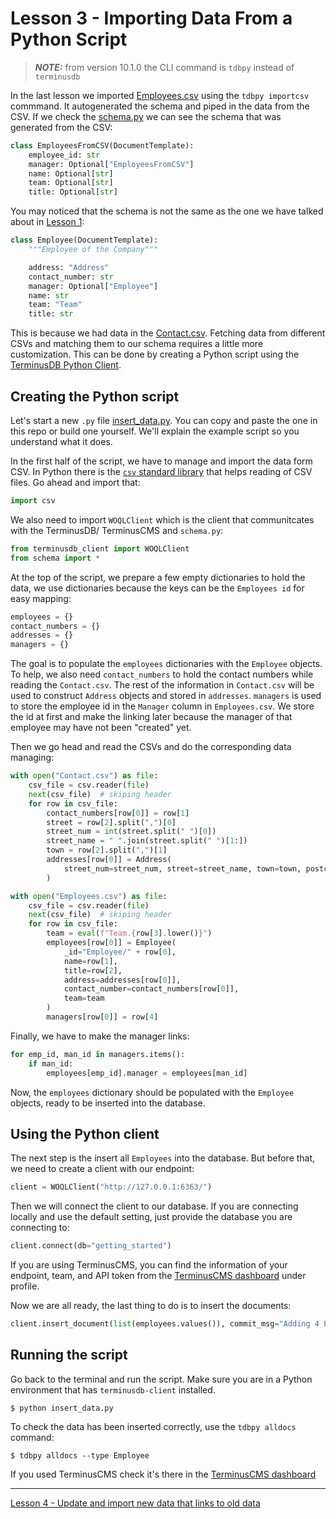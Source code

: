 # Lesson 3 - Importing Data From a Python Script

> **_NOTE:_** from version 10.1.0 the CLI command is `tdbpy` instead of `terminusdb`

In the last lesson we imported [Employees.csv](Employees.csv) using the `tdbpy importcsv` commmand. It autogenerated the schema and piped in the data from the CSV. If we check the [schema.py](schema.py) we can see the schema that was generated from the CSV:

```python
class EmployeesFromCSV(DocumentTemplate):
    employee_id: str
    manager: Optional["EmployeesFromCSV"]
    name: Optional[str]
    team: Optional[str]
    title: Optional[str]
```

You may noticed that the schema is not the same as the one we have talked about in [Lesson 1](lesson_1.md):

```python
class Employee(DocumentTemplate):
    """Employee of the Company"""

    address: "Address"
    contact_number: str
    manager: Optional["Employee"]
    name: str
    team: "Team"
    title: str
```

This is because we had data in the [Contact.csv](Contact.csv). Fetching data from different CSVs and matching them to our schema requires a little more customization. This can be done by creating a Python script using the [TerminusDB Python Client](https://github.com/terminusdb/terminusdb-client-python).

## Creating the Python script

Let's start a new `.py` file [insert_data.py](insert_data.py). You can copy and paste the one in this repo or build one yourself. We'll explain the example script so you understand what it does.

In the first half of the script, we have to manage and import the data form CSV. In Python there is the [`csv` standard library](https://docs.python.org/3/library/csv.html) that helps reading of CSV files. Go ahead and import that:

```python
import csv
```

We also need to import `WOQLClient` which is the client that communitcates with the TerminusDB/ TerminusCMS and `schema.py`:

```python
from terminusdb_client import WOQLClient
from schema import *
```

At the top of the script, we prepare a few empty dictionaries to hold the data, we use dictionaries because the keys can be the `Employees id` for easy mapping:

```python
employees = {}
contact_numbers = {}
addresses = {}
managers = {}
```

The goal is to populate the `employees` dictionaries with the `Employee` objects. To help, we also need `contact_numbers` to hold the contact numbers while reading the `Contact.csv`. The rest of the information in `Contact.csv` will be used to construct `Address` objects and stored in `addresses`. `managers` is used to store the employee id in the `Manager` column in `Employees.csv`. We store the id at first and make the linking later because the manager of that employee may have not been "created" yet.

Then we go head and read the CSVs and do the corresponding data managing:

```python
with open("Contact.csv") as file:
    csv_file = csv.reader(file)
    next(csv_file)  # skiping header
    for row in csv_file:
        contact_numbers[row[0]] = row[1]
        street = row[2].split(",")[0]
        street_num = int(street.split(" ")[0])
        street_name = " ".join(street.split(" ")[1:])
        town = row[2].split(",")[1]
        addresses[row[0]] = Address(
            street_num=street_num, street=street_name, town=town, postcode=row[3]
        )

with open("Employees.csv") as file:
    csv_file = csv.reader(file)
    next(csv_file)  # skiping header
    for row in csv_file:
        team = eval(f"Team.{row[3].lower()}")
        employees[row[0]] = Employee(
            _id="Employee/" + row[0],
            name=row[1],
            title=row[2],
            address=addresses[row[0]],
            contact_number=contact_numbers[row[0]],
            team=team
        )
        managers[row[0]] = row[4]
```

Finally, we have to make the manager links:

```python
for emp_id, man_id in managers.items():
    if man_id:
        employees[emp_id].manager = employees[man_id]
```

Now, the `employees` dictionary should be populated with the `Employee` objects, ready to be inserted into the database.

## Using the Python client

The next step is the insert all `Employees` into the database. But before that, we need to create a client with our endpoint:

```python
client = WOQLClient("http://127.0.0.1:6363/")
```

Then we will connect the client to our database. If you are connecting locally and use the default setting, just provide the database you are connecting to:

```python
client.connect(db="getting_started")
```

If you are using TerminusCMS, you can find the information of your endpoint, team, and API token from the [TerminusCMS dashboard](https://dashboard.terminusdb.com/) under profile.

Now we are all ready, the last thing to do is to insert the documents:

```python
client.insert_document(list(employees.values()), commit_msg="Adding 4 Employees")
```

## Running the script

Go back to the terminal and run the script. Make sure you are in a Python environment that has `terminusdb-client` installed.

```
$ python insert_data.py
```

To check the data has been inserted correctly, use the `tdbpy alldocs` command:

```
$ tdbpy alldocs --type Employee
```

If you used TerminusCMS check it's there in the [TerminusCMS dashboard](https://dashboard.terminusdb.com/)

---

[Lesson 4 - Update and import new data that links to old data](lesson_4.md)
